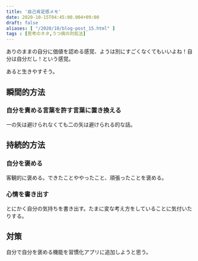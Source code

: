 ```yaml
---
title: '自己肯定感メモ'
date: 2020-10-15T04:45:00.004+09:00
draft: false
aliases: [ "/2020/10/blog-post_15.html" ]
tags : [思考のネタ,うつ病の対処法]
---
```


ありのままの自分に価値を認める感覚、ようは別にすごくなくてもいいよね！自分は自分だし！という感覚。

あると生きやすそう。



## 瞬間的方法


### 自分を責める言葉を許す言葉に置き換える

一の矢は避けられなくても二の矢は避けられる的な話。

## 持続的方法

### 自分を褒める
客観的に褒める。できたことややったこと、頑張ったことを褒める。

### 心情を書き出す
とにかく自分の気持ちを書き出す。たまに変な考え方をしていることに気付いたりする。

## 対策

自分で自分を褒める機能を習慣化アプリに追加しようと思う。